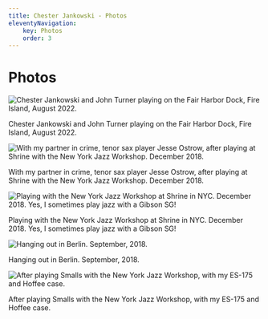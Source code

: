 ```yaml
---
title: Chester Jankowski - Photos
eleventyNavigation:
    key: Photos
    order: 3
---
```

# Photos

![Chester Jankowski and John Turner playing on the Fair Harbor Dock, Fire Island, August 2022.](/img/chester-jankowski-and-john-turner-dock.jpg)

Chester Jankowski and John Turner playing on the Fair Harbor Dock, Fire Island, August 2022.

![With my partner in crime, tenor sax player Jesse Ostrow, after playing at Shrine with the New York Jazz Workshop. December 2018.](/img/chester-jankowski-guitar-street-new-york.jpg)

With my partner in crime, tenor sax player Jesse Ostrow, after playing at Shrine with the New York Jazz Workshop. December 2018.

![Playing with the New York Jazz Workshop at Shrine in NYC. December 2018. Yes, I sometimes play jazz with a Gibson SG!](/img/chester-jankowski-guitar-shrine-club-new-york.jpg)

Playing with the New York Jazz Workshop at Shrine in NYC. December 2018. Yes, I sometimes play jazz with a Gibson SG!

![Hanging out in Berlin. September, 2018.](/img/chester-jankowski-headshot-berlin.jpg)

Hanging out in Berlin. September, 2018.

![After playing Smalls with the New York Jazz Workshop, with my ES-175 and Hoffee case.](/img/chester-jankowski-guitar-street-new-york-smalls.jpg)

After playing Smalls with the New York Jazz Workshop, with my ES-175 and Hoffee case.